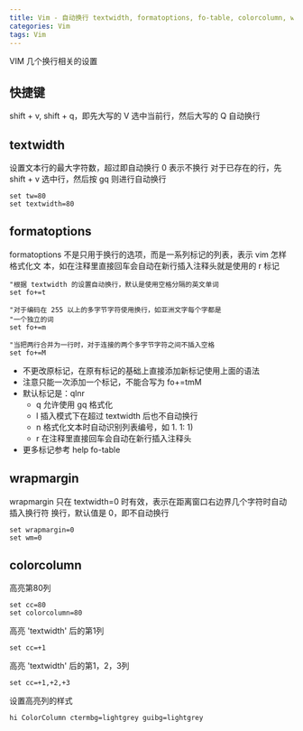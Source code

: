 ```yaml
---
title: Vim - 自动换行 textwidth, formatoptions, fo-table, colorcolumn, wrapmargin
categories: Vim
tags: Vim
---
```


VIM 几个换行相关的设置

<!--more-->

## 快捷键

shift + v, shift + q，即先大写的 V 选中当前行，然后大写的 Q 自动换行

## textwidth

设置文本行的最大字符数，超过即自动换行
0 表示不换行
对于已存在的行，先 shift + v 选中行，然后按 gq 则进行自动换行
```vim
set tw=80
set textwidth=80
```

## formatoptions

formatoptions 不是只用于换行的选项，而是一系列标记的列表，表示 vim 怎样格式化文
本，如在注释里直接回车会自动在新行插入注释头就是使用的 r 标记
```vim
"根据 textwidth 的设置自动换行，默认是使用空格分隔的英文单词
set fo+=t

"对于编码在 255 以上的多字节字符使用换行，如亚洲文字每个字都是
"一个独立的词
set fo+=m

"当把两行合并为一行时，对于连接的两个多字节字符之间不插入空格
set fo+=M
```
* 不更改原标记，在原有标记的基础上直接添加新标记使用上面的语法
* 注意只能一次添加一个标记，不能合写为 fo+=tmM
* 默认标记是：qlnr
    * q 允许使用 gq 格式化
    * l 插入模式下在超过 textwidth 后也不自动换行
    * n 格式化文本时自动识别列表编号，如 1. 1: 1)
    * r 在注释里直接回车会自动在新行插入注释头
* 更多标记参考 help fo-table

## wrapmargin

wrapmargin 只在 textwidth=0 时有效，表示在距离窗口右边界几个字符时自动插入换行符
换行，默认值是 0，即不自动换行
```vim
set wrapmargin=0
set wm=0
```

## colorcolumn

高亮第80列
```vim
set cc=80
set colorcolumn=80
```

高亮 'textwidth' 后的第1列
```vim
set cc=+1
```

高亮 'textwidth' 后的第1，2，3列
```vim
set cc=+1,+2,+3
```

设置高亮列的样式
```vim
hi ColorColumn ctermbg=lightgrey guibg=lightgrey
```
